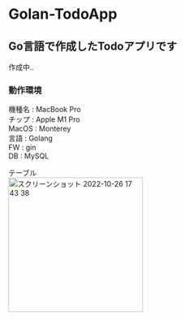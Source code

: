 # Golan-TodoApp
## Go言語で作成したTodoアプリです
作成中..

### 動作環境
機種名 : MacBook Pro<br>
チップ : Apple M1 Pro<br>
MacOS : Monterey<br>
言語 : Golang<br>
FW : gin<br>
DB : MySQL<br>

テーブル<br>
<img width="265" alt="スクリーンショット 2022-10-26 17 43 38" src="https://user-images.githubusercontent.com/86938394/197978878-ef770fae-6c8e-458a-a628-f7d2fde74469.png">
